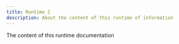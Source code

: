 ```yaml
---
title: Runtime 2
description: About the content of this runtime of information
---
```


The content of this runtime documentation

